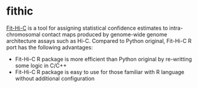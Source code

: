 # fithic

[Fit-Hi-C](https://noble.gs.washington.edu/proj/fit-hi-c/) is a tool for assigning statistical confidence estimates to intra-chromosomal contact maps produced by genome-wide genome architecture assays such as Hi-C. Compared to Python original, Fit-Hi-C R port has the following advantages:

- Fit-Hi-C R package is more efficient than Python original by re-writting some logic in C/C++
- Fit-Hi-C R package is easy to use for those familiar with R language without additional configuration
